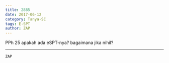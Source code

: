```yaml
---
title: 2885
date: 2017-06-12
category: Tanya-SC
tags: E-SPT
author: ZAP
---
```


PPh 25 apakah ada eSPT-nya? bagaimana jika nihil?

---



`ZAP`
